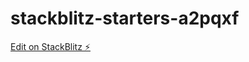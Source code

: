 # stackblitz-starters-a2pqxf

[Edit on StackBlitz ⚡️](https://stackblitz.com/edit/stackblitz-starters-a2pqxf)